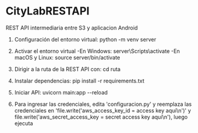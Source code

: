 # CityLabRESTAPI
REST API intermediaria entre S3 y aplicacion Android

1. Configuración del entorno virtual:
python -m venv server

3. Activar el entorno virtual
-En Windows: server\Scripts\activate
-En macOS y Linux: source server/bin/activate

4. Dirigir a la ruta de la REST API con: cd ruta

5. Instalar dependencias:
pip install -r requirements.txt

4. Iniciar API:
uvicorn main:app --reload

5. Para ingresar las credenciales, edita 'configuracion.py' y reemplaza las credenciales en 'file.write('aws_access_key_id = access key aquí\n')' y file.write('aws_secret_access_key = secret access key aquí\n'), luego ejecuta
